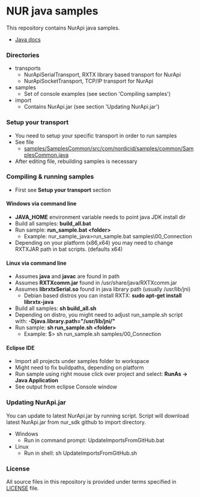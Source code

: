 # NUR java samples
This repository contains NurApi java samples. 
- [Java docs](https://github.com/NordicID/nur_sdk/tree/master/java)

### Directories
- transports
  - NurApiSerialTransport, RXTX library based transport for NurApi
  - NurApiSocketTransport, TCP/IP transport for NurApi
- samples
  - Set of console examples (see section 'Compiling samples')
- import
  - Contains NurApi.jar (see section 'Updating NurApi.jar')

### Setup your transport
- You need to setup your specific transport in order to run samples
- See file
  - [samples/SamplesCommon/src/com/nordicid/samples/common/SamplesCommon.java](samples/SamplesCommon/src/com/nordicid/samples/common/SamplesCommon.java)
- After editing file, rebuilding samples is necessary

### Compiling & running samples
- First see **Setup your transport** section

#### Windows via command line
  - **JAVA_HOME** environment variable needs to point java JDK install dir
  - Build all samples: **build_all.bat**
  - Run sample: **run_sample.bat \<folder>**
    - Example: nur_sample_java>run_sample.bat samples\00_Connection
  - Depending on your platform (x86,x64) you may need to change RXTXJAR path in bat scripts. (defaults x64)
  
#### Linux via command line
  - Assumes **java** and **javac** are found in path
  - Assumes **RXTXcomm.jar** found in /usr/share/java/RXTXcomm.jar
  - Assumes **librxtxSerial.so** found in java library path (usually /usr/lib/jni)
    - Debian based distros you can install RXTX: **sudo apt-get install librxtx-java**
  - Build all samples: **sh build_all.sh**
  - Depending on distro, you might need to adjust run_sample.sh script with: **-Djava.library.path="/usr/lib/jni/"**
  - Run sample: **sh run_sample.sh \<folder>**
    - Example: $> sh run_sample.sh samples/00_Connection
  
#### Eclipse IDE
  - Import all projects under samples folder to workspace
  - Might need to fix buildpaths, depending on platform
  - Run sample using right mouse click over project and select: **RunAs -> Java Application**
  - See output from eclipse Console window

### Updating NurApi.jar
You can update to latest NurApi.jar by running script.
Script will download latest NurApi.jar from nur_sdk github to import directory.

- Windows
  - Run in command prompt: UpdateImportsFromGitHub.bat
- Linux
  - Run in shell: sh UpdateImportsFromGitHub.sh
  
### License
All source files in this repository is provided under terms specified in [LICENSE](LICENSE) file.


